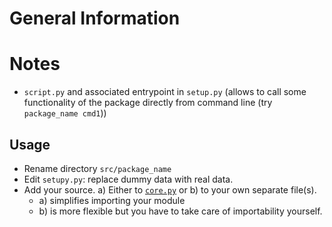 # General Information

# Notes

- `script.py` and associated entrypoint in `setup.py` (allows to call some functionality of the package directly from command line (try `package_name cmd1`))

## Usage

- Rename directory `src/package_name`
- Edit `setupy.py`: replace dummy data with real data.
- Add your source. a) Either to [`core.py`](src/package_name/core.py) or b) to your own separate file(s).
    - a) simplifies importing your module
    - b) is more flexible but you have to take care of importability yourself.
